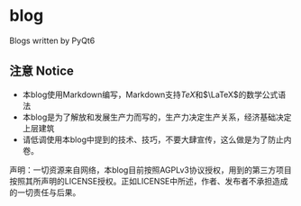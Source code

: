 # blog
Blogs written by PyQt6

## 注意 Notice

- 本blog使用Markdown编写，Markdown支持$TeX$和$\LaTeX$的数学公式语法
- 本blog是为了解放和发展生产力而写的，生产力决定生产关系，经济基础决定上层建筑  
- 请低调使用本blog中提到的技术、技巧，不要大肆宣传，这么做是为了防止内卷。

声明：一切资源来自网络，本blog目前按照AGPLv3协议授权，用到的第三方项目按照其所声明的LICENSE授权。正如LICENSE中所述，作者、发布者不承担造成的一切责任与后果。




